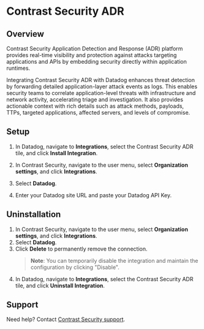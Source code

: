 # Contrast Security ADR

## Overview

Contrast Security Application Detection and Response (ADR) platform provides real-time visibility and protection against attacks targeting applications and APIs by embedding security directly within application runtimes. 

Integrating Contrast Security ADR with Datadog enhances threat detection by forwarding detailed application-layer attack events as logs. This enables security teams to correlate application-level threats with infrastructure and network activity, accelerating triage and investigation. It also provides actionable context with rich details such as attack methods, payloads, TTPs, targeted applications, affected servers, and levels of compromise.

## Setup

1. In Datadog, navigate to **Integrations**, select the Contrast Security ADR tile, and click **Install Integration**.

2. In Contrast Security, navigate to the user menu, select **Organization settings**, and click **Integrations**.

3. Select **Datadog**.

4. Enter your Datadog site URL and paste your Datadog API Key.


## Uninstallation

1. In Contrast Security, navigate to the user menu, select **Organization settings**, and click **Integrations**.
2. Select **Datadog**.
3. Click **Delete** to permanently remove the connection.
   > **Note**: You can temporarily disable the integration and maintain the configuration by clicking "Disable".
4. In Datadog, navigate to **Integrations**, select the Contrast Security ADR tile, and click **Uninstall Integration**.


## Support

Need help? Contact [Contrast Security support][1].


[1]: support@contrastsecurity.com